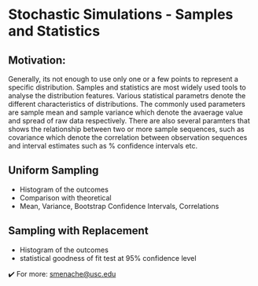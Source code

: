 # Stochastic Simulations - Samples and Statistics

## Motivation:
Generally, its not enough to use only one or a few points to represent a specific distribution. Samples and statistics are most widely used tools to analyse the distribution features. Various statistical parametrs denote the different characteristics of distributions. The commonly used parameters are sample mean and sample variance which denote the avaerage value and spread of raw data respectively. There are also several paramters that shows the relationship between two or more sample sequences, such as covariance which denote the correlation between observation sequences and interval estimates such as % confidence intervals etc.

## Uniform Sampling
   - Histogram of the outcomes
   - Comparison with theoretical
   - Mean, Variance, Bootstrap Confidence Intervals, Correlations
   
## Sampling with Replacement
  - Histogram of the outcomes
  - statistical goodness of fit test at 95% confidence level
  
  
:heavy_check_mark: For more: smenache@usc.edu
